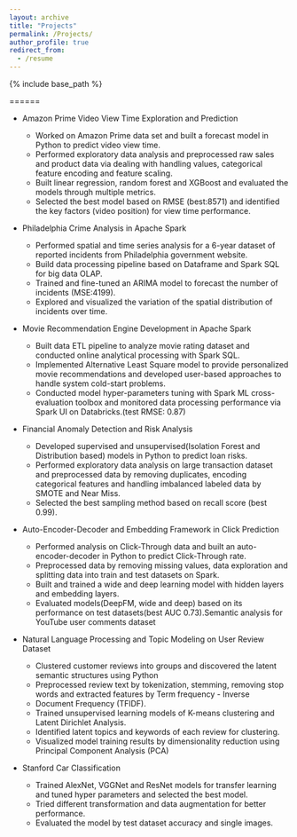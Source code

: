 ```yaml
---
layout: archive
title: "Projects"
permalink: /Projects/
author_profile: true
redirect_from:
  - /resume
---
```


{% include base_path %}

======



* Amazon Prime Video View Time Exploration and Prediction

  * Worked on Amazon Prime data set and built a forecast model in Python to predict video view time.
  * Performed exploratory data analysis and preprocessed raw sales and product data via dealing with handling values, categorical feature encoding and feature scaling.
  * Built linear regression, random forest and XGBoost and evaluated the models through multiple metrics.
  * Selected the best model based on RMSE (best:8571) and identified the key factors (video position) for view time performance.



* Philadelphia Crime Analysis in Apache Spark

  * Performed spatial and time series analysis for a 6-year dataset of reported incidents from Philadelphia government website.
  * Build data processing pipeline based on Dataframe and Spark SQL for big data OLAP.
  * Trained and fine-tuned an ARIMA model to forecast the number of incidents (MSE:4199).
  * Explored and visualized the variation of the spatial distribution of incidents over time.


* Movie Recommendation Engine Development in Apache Spark

  * Built data ETL pipeline to analyze movie rating dataset and conducted online analytical processing with Spark SQL.
  * Implemented Alternative Least Square model to provide personalized movie recommendations and developed user-based approaches to handle system cold-start problems.
  * Conducted model hyper-parameters tuning with Spark ML cross-evaluation toolbox and monitored data processing performance via Spark UI on Databricks.(test RMSE: 0.87)


* Financial Anomaly Detection and Risk Analysis

  * Developed supervised and unsupervised(Isolation Forest and Distribution based) models in Python to predict loan risks.
  * Performed exploratory data analysis on large transaction dataset and preprocessed data by removing duplicates, encoding categorical features and handling imbalanced labeled data by SMOTE and Near Miss.
  * Selected the best sampling method based on recall score (best 0.99).


* Auto-Encoder-Decoder and Embedding Framework in Click Prediction

  * Performed analysis on Click-Through data and built an auto-encoder-decoder in Python to predict Click-Through rate.
  * Preprocessed data by removing missing values, data exploration and splitting data into train and test datasets on Spark.
  * Built and trained a wide and deep learning model with hidden layers and embedding layers.
  * Evaluated models(DeepFM, wide and deep) based on its performance on test datasets(best AUC 0.73).Semantic analysis for YouTube user comments dataset

* Natural Language Processing and Topic Modeling on User Review Dataset

  * Clustered customer reviews into groups and discovered the latent semantic structures using Python
  * Preprocessed review text by tokenization, stemming, removing stop words and extracted features by Term frequency - Inverse
  * Document Frequency (TFlDF).
  * Trained unsupervised learning models of K-means clustering and Latent Dirichlet Analysis.
  * Identified latent topics and keywords of each review for clustering.
  * Visualized model training results by dimensionality reduction using Principal Component Analysis (PCA)


* Stanford Car Classification
  * Trained AlexNet, VGGNet and ResNet models for transfer learning and tuned hyper parameters and selected the best model. 
  * Tried different transformation and data augmentation for better performance.
  * Evaluated the model by test dataset accuracy and single images. 
